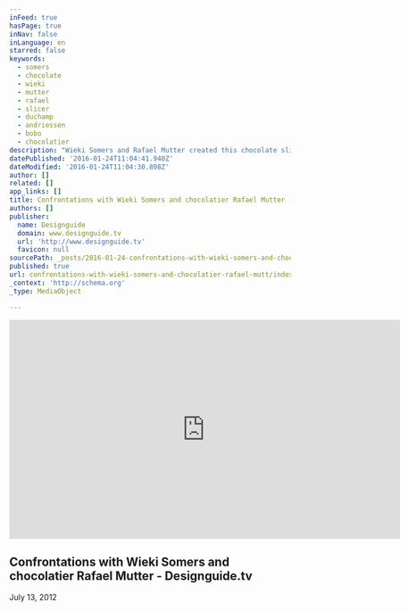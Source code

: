 ```yaml
---
inFeed: true
hasPage: true
inNav: false
inLanguage: en
starred: false
keywords:
  - somers
  - chocolate
  - wieki
  - mutter
  - rafael
  - slicer
  - duchamp
  - andriessen
  - bobo
  - chocolatier
description: "Wieki Somers and Rafael Mutter created this chocolate slicer, inspired by Marcel Duchamp's chocolate grinder. Each block of chocolate weighs over 100 kg, and when thinly sliced they reveal patterns in the form of African bobo (cocoa pickers believe they have special powers for a good harvest) masks."
datePublished: '2016-01-24T11:04:41.940Z'
dateModified: '2016-01-24T11:04:30.808Z'
author: []
related: []
app_links: []
title: Confrontations with Wieki Somers and chocolatier Rafael Mutter - Designguide.tv
authors: []
publisher:
  name: Designguide
  domain: www.designguide.tv
  url: 'http://www.designguide.tv'
  favicon: null
sourcePath: _posts/2016-01-24-confrontations-with-wieki-somers-and-chocolatier-rafael-mutt.md
published: true
url: confrontations-with-wieki-somers-and-chocolatier-rafael-mutt/index.html
_context: 'http://schema.org'
_type: MediaObject

---
```

<iframe src="https://player.vimeo.com/video/44366737?color=ffffff&amp;title=0&amp;byline=0&amp;portrait=0" width="700" height="393" frameborder="0" webkitallowfullscreen="" mozallowfullscreen="" allowfullscreen="" style=""></iframe>

<article style=""><h1>Confrontations with Wieki Somers and chocolatier Rafael Mutter - Designguide.tv</h1><p>July 13, 2012</p></article>